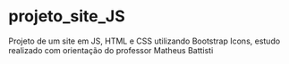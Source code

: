 # projeto_site_JS
Projeto de um site em JS, HTML e CSS utilizando Bootstrap Icons, estudo realizado com orientação do professor Matheus Battisti
